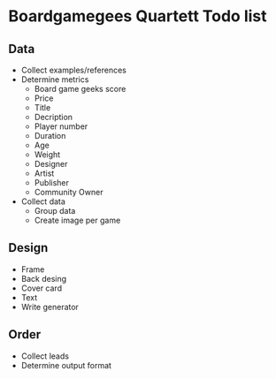 # Boardgamegees Quartett Todo list

## Data
- Collect examples/references
- Determine metrics
    + Board game geeks score
    + Price
    + Title
    + Decription
    + Player number
    + Duration
    + Age
    + Weight
    + Designer
    + Artist
    + Publisher
    + Community Owner
- Collect data 
    + Group data
    + Create image per game

## Design
- Frame
- Back desing
- Cover card
- Text
- Write generator


## Order

- Collect leads
- Determine output format